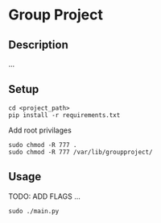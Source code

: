 # Group Project
## Description
...

## Setup

```
cd <project_path>
pip install -r requirements.txt
```

Add root privilages
```
sudo chmod -R 777 .
sudo chmod -R 777 /var/lib/groupproject/
```

## Usage
TODO: ADD FLAGS
...
```
sudo ./main.py
```